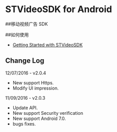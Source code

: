 # STVideoSDK for Android
##移动视频广告 SDK

##如何使用
- [Getting Started with STVideoSDK](https://github.com/shunfei/STVideoSDK-Android/blob/master/Docs/Getting_Started.md)

## Change Log
12/07/2016 - v2.0.4
* New support Https.
* Modify UI impression.

11/09/2016 - v2.0.3
* Update API.
* New support Security verification
* New support Android 7.0.
* bugs fixes.
